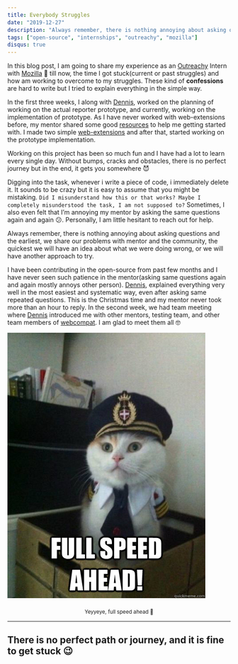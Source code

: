 ```yaml
---
title: Everybody Struggles
date: "2019-12-27"
description: "Always remember, there is nothing annoying about asking questions and the earliest, we share our problems with mentor and the community, the quickest we will have an idea about what we were doing wrong, or we will have another approach to try."
tags: ["open-source", "internships", "outreachy", "mozilla"]
disqus: true
---
```


In this blog post, I am going to share my experience as an [Outreachy](https://www.outreachy.org/) Intern with [Mozilla](https://www.mozilla.org/en-US/) 🦊 till now, the time I got stuck(current or past struggles) and how am working to overcome to my struggles. These kind of **confessions** are hard to write but I tried to explain everything in the simple way.

In the first three weeks, I along with [Dennis](https://schub.wtf/), worked on the planning of working on the actual reporter prototype, and currently, working on the implementation of prototype. As I have never worked with web-extensions before, my mentor shared some good [resources](https://developer.mozilla.org/en-US/docs/Mozilla/Add-ons/WebExtensions) to help me getting started with. I made two simple [web-extensions](https://github.com/soniasingla) and after that, started working on the prototype implementation.

Working on this project has been so much fun and I have had a lot to learn every single day. Without bumps, cracks and obstacles, there is no perfect journey but in the end, it gets you somewhere 😈

Digging into the task, whenever i write a piece of code, i immediately delete it. It sounds to be crazy but it is easy to assume that you might be mistaking. `Did I misunderstand how this or that works? Maybe I completely misunderstood the task, I am not supposed to?` Sometimes, I also even felt that I’m annoying my mentor by asking the same questions again and again 😕. Personally, I am little hesitant to reach out for help.

Always remember, there is nothing annoying about asking questions and the earliest, we share our problems with mentor and the community, the quickest we will have an idea about what we were doing wrong, or we will have another approach to try.

I have been contributing in the open-source from past few months and I have never seen such patience in the mentor(asking same questions again and again mostly annoys other person). [Dennis](https://schub.wtf/), explained everything very well in the most easiest and systematic way, even after asking same repeated questions. This is the Christmas time and my mentor never took more than an hour to reply. In the second week, we had team meeting where [Dennis](https://schub.wtf/) introduced me with other mentors, testing team, and other team members of [webcompat](https://webcompat.com/). I am glad to meet them all 🤓

![Full Speed Ahead](./aw.jpg)
<center><sub>Yeyyeye, full speed ahead 🐣</sub></center>

---
There is no perfect path or journey, and it is fine to get stuck 😉
---